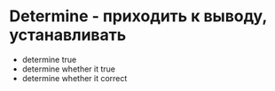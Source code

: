 # Determine - приходить к выводу, устанавливать




- determine true
- determine whether it true
- determine whether it correct